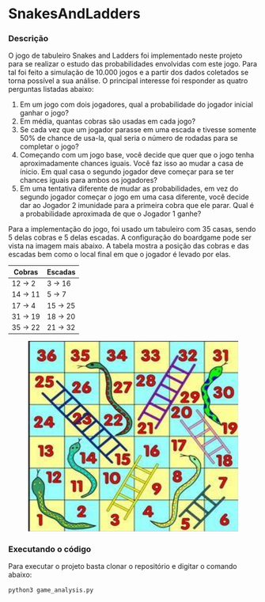 # SnakesAndLadders
### Descrição
O jogo de tabuleiro Snakes and Ladders foi implementado neste projeto para se realizar o estudo das probabilidades envolvidas com este jogo. Para tal foi feito a simulação de 10.000 jogos e a partir dos dados coletados se torna possível a sua análise. O principal interesse foi responder as quatro perguntas listadas abaixo: 

1. Em um jogo com dois jogadores, qual a probabilidade do jogador inicial ganhar o jogo?
2. Em média, quantas cobras são usadas em cada jogo?
3. Se cada vez que um jogador parasse em uma escada e tivesse somente 50% de chance de usa-la, qual seria o número de rodadas para se completar o jogo?
4. Começando com um jogo base, você decide que quer que o jogo tenha aproximadamente chances iguais. Você faz isso ao mudar a casa de ínicio. Em qual casa o segundo jogador deve começar para se ter chances iguais para ambos os jogadores?
5. Em uma tentativa diferente de mudar as probabilidades, em vez do segundo jogador começar o jogo em uma casa diferente, você decide dar ao Jogador 2 imunidade para a primeira cobra que ele parar. Qual é a probabilidade aproximada de que o Jogador 1 ganhe?

Para a implementação do jogo, foi usado um tabuleiro com 35 casas, sendo 5 delas cobras e 5 delas escadas. A configuração do boardgame pode ser vista na imagem mais abaixo. A tabela mostra a posição das cobras e das escadas bem como o local final em que o jogador é levado por elas.


| Cobras  | Escadas |
|---------|---------|
|12 -> 2  | 3 -> 16 |
|14 -> 11 | 5 -> 7  |
|17 -> 4  | 15 -> 25|
|31 -> 19 | 18 -> 20|
|35 -> 22 | 21 -> 32|

<center><img src= "https://github.com/Eloiza/SnakesAndLadders/blob/main/board_game.png"></center>

### Executando o código
Para executar o projeto basta clonar o repositório e digitar o comando abaixo:

```
python3 game_analysis.py
```